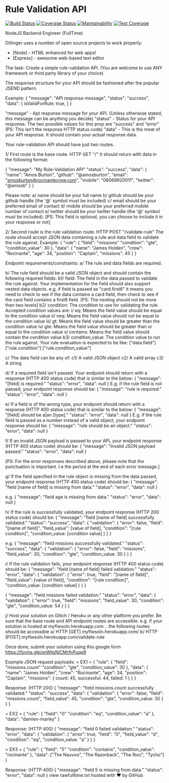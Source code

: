 # Rule Validation API

[![Build Status](https://travis-ci.com/Anuoluwa/Rule-Validation-API.svg?branch=develop)](https://travis-ci.com/Anuoluwa/Rule-Validation-API) [![Coverage Status](https://coveralls.io/repos/github/Anuoluwa/Rule-Validation-API/badge.svg?branch=develop)](https://coveralls.io/github/Anuoluwa/Rule-Validation-API?branch=develop) [![Maintainability](https://api.codeclimate.com/v1/badges/4c64ba2e6b545945b1f4/maintainability)](https://codeclimate.com/github/Anuoluwa/Rule-Validation-API/maintainability) [![Test Coverage](https://api.codeclimate.com/v1/badges/4c64ba2e6b545945b1f4/test_coverage)](https://codeclimate.com/github/Anuoluwa/Rule-Validation-API/test_coverage)




NodeJS Backend Engineer (FullTime)

Dillinger uses a number of open source projects to work properly:

* [Node] - HTML enhanced for web apps!
* [Express] - awesome web-based text editor


The task:
Create a simple rule-validation API. 
(You are welcome to use ANY framework or third party library of your choice)

The response structure for your API should be fashioned after the popular JSEND pattern. 

Example:
{
  "message": "API response message",
  "status": "success",
  "data": {
    isValidForRule: true,
  }
}

"message" - Apt response message for your API. (Unless otherwise stated, this message can be anything you decide)
"status" - Status for your API response. The two possible values for this prop are "success" and "error" (PS: This isn't the response HTTP status code)
"data" - This is the meat of your API response. It should contain your actual response data.

Your rule-validation API should have just two routes.

1/ First route is the base route. HTTP GET "/"
It should return with data in the following format:

{
  "message": "My Rule-Validation API"
  "status": "success",
  "data": {
    "name": "Amos Burton",
    "github": "@amosburton",
    "email": "amosburton@rocinantecrew.com",
    "mobile": "08069920011",
    "twitter": "@amosb"
  }
}

Please note:
a/ name should be your full name
b/ github should be your github handle (the '@' symbol must be included)
c/ email should be your preferred email of contact 
d/ mobile should be your preferred mobile number of contact 
e/ twitter should be your twitter handle (the '@' symbol must be included). [PS: This field is optional, you can choose to include it in your response or not]

2/ Second route is the rule validation route. HTTP POST "/validate-rule"
The route should accept JSON data containing a rule and data field to validate the rule against. Example:
{
  "rule": {
    "field": "missions"
    "condition": "gte",
    "condition_value": 30
  },
  "data": {
    "name": "James Holden",
    "crew": "Rocinante",
    "age": 34,
    "position": "Captain",
    "missions": 45
  }
}

Endpoint requirements/constraints:
a/ The rule and data fields are required.

b/ The rule field should be a valid JSON object and should contain the following required fields: 
b1/ field: The field in the data passed to validate the rule against. Your implementation for the field should also support nested data objects.
e.g. if field is passed as "card.first6" it means you need to check to see if the data contains a card field, then check to see if the card field contains a first6 field.
[PS: The nesting should not be more than two levels]
b2/ condition: The condition to use for validating the rule. Accepted condition values are:
    i/ eq: Means the field value should be equal to the condition value 
    ii/ neq: Means the field value should not be equal to the condition value 
    iii/ gt: Means the field value should be greater than the condition value 
    iv/ gte: Means the field value should be greater than or equal to the condition value 
    v/ contains: Means the field value should contain the condition value
b3/ condition_value: The condition value to run the rule against. Your rule evaluation is expected to be like: 
["data.field"] ["rule.condition"] ["rule.condition_value"]

c/ The data field can be any of:
c1/ A valid JSON object 
c2/ A valid array
c3/ A string

d/ If a required field isn't passed. Your endpoint should return with a response (HTTP 400 status code) that is similar to the below: 
{
  "message": "[field] is required."
  "status": "error",
  "data": null
}
E.g. if the rule field is not passed, your endpoint response should be:
{
  "message": "rule is required."
  "status": "error",
  "data": null
}

e/ If a field is of the wrong type, your endpoint should return with a response (HTTP 400 status code) that is similar to the below:
{
  "message": "[field] should be a|an [type]."
  "status": "error",
  "data": null
}
E.g. if the rule field is passed as a number instead of a valid object, your endpoint response should be:
{
  "message": "rule should be an object."
  "status": "error",
  "data": null
}

f/ If an invalid JSON payload is passed to your API, your endpoint response (HTTP 400 status code) should be:
{
  "message": "Invalid JSON payload passed."
  "status": "error",
  "data": null
}

[PS: For the error responses described above, please note that the punctuation is important. I.e the period at the end of each error message.]

g/ If the field specified in the rule object is missing from the data passed, your endpoint response (HTTP 400 status code) should be:
{
  "message": "field [name of field] is missing from data."
  "status": "error",
  "data": null
}

e.g. 
{
  "message": "field age is missing from data."
  "status": "error",
  "data": null
}

h/ If the rule is successfully validated, your endpoint response (HTTP 200 status code) should be:
{
  "message": "field [name of field] successfully validated."
  "status": "success",
  "data": {
    "validation": {
      "error": false,
      "field": "[name of field]",
      "field_value": [value of field],
      "condition": "[rule condition]",
      "condition_value: [condition value]
    }
  }
}

e.g.
{
  "message": "field missions successfully validated."
  "status": "success",
  "data": {
    "validation": {
      "error": false,
      "field": "missions",
      "field_value": 30,
      "condition": "gte",
      "condition_value: 30
    }
  }
}

i/ If the rule validation fails, your endpoint response (HTTP 400 status code) should be:
{
  "message": "field [name of field] failed validation."
  "status": "error",
  "data": {
    "validation": {
      "error": true,
      "field": "[name of field]",
      "field_value": [value of field],
      "condition": "[rule condition]",
      "condition_value: [condition value]
    }
  }
}

{
  "message": "field missions failed validation."
  "status": "error",
  "data": {
    "validation": {
      "error": true,
      "field": "missions",
      "field_value": 30,
      "condition": "gte",
      "condition_value: 54
    }
  }
}

j/ Host your solution on Glitch / Heroku or any other platform you prefer. Be sure that the base route and API endpoint routes are accessible.
e.g. if your solution is hosted at myflwsoln.herokuapp.com .. the following routes should be accessible 
a/ HTTP [GET] myflwsoln.herokuapp.com/
b/ HTTP [POST] myflwsoln.herokuapp.com/validate-rule

Once done, submit your solution using this google form https://forms.gle/qnWtpNiCMrfnPuqe9

Example JSON request payloads:
= EX1 =
{
  "rule": {
    "field": "missions.count"
    "condition": "gte",
    "condition_value": 30
  },
  "data": {
    "name": "James Holden",
    "crew": "Rocinante",
    "age": 34,
    "position": "Captain",
    "missions": {
      count: 45,
      successful: 44,
      failed: 1
    }
  }
}

Response: (HTTP 200)
{
  "message": "field missions.count successfully validated."
  "status": "success",
  "data": {
    "validation": {
      "error": false,
      "field": "missions.count",
      "field_value": 45,
      "condition": "gte",
      "condition_value: 30
    }
  }
}

= EX2 =
{
  "rule": {
    "field": "0"
    "condition": "eq",
    "condition_value": "a"
  },
  "data": "damien-marley"
}

Response: (HTTP 400)
{
  "message": "field 0 failed validation."
  "status": "error",
  "data": {
    "validation": {
      "error": true,
      "field": "0",
      "field_value": "d",
      "condition": "eq",
      "condition_value: "a"
    }
  }
}


= EX3 =
{
  "rule": {
    "field": "5"
    "condition": "contains",
    "condition_value": "rocinante"
  },
  "data": ["The Nauvoo", "The Razorback", "The Roci", "Tycho"]
}

Response: (HTTP 400)
{
  "message": "field 5 is missing from data."
  "status": "error",
  "data": null
}
view rawfulltime.txt hosted with ❤ by GitHub
